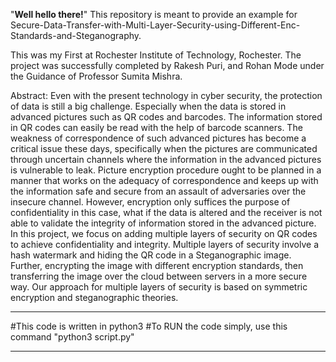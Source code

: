 "**Well hello there!**"
This repository is meant to provide an example for Secure-Data-Transfer-with-Multi-Layer-Security-using-Different-Enc-Standards-and-Steganography.

This was my First at Rochester Institute of Technology, Rochester. The project was successfully completed by Rakesh Puri, and Rohan Mode under the Guidance of Professor Sumita Mishra. 

Abstract:
Even with the present technology in cyber security, the protection of data is still a big challenge. Especially when the data is stored in advanced pictures such as QR codes and barcodes. The information stored in QR codes can easily be read with the help of barcode scanners. The weakness of correspondence of such advanced pictures has become a critical issue these days, specifically when the pictures are communicated through uncertain channels where the information in the advanced pictures is vulnerable to leak. Picture encryption procedure ought to be planned in a manner that works on the adequacy of correspondence and keeps up with the information safe and secure from an assault of adversaries over the insecure channel. However, encryption only suffices the purpose of confidentiality in this case, what if the data is altered and the receiver is not able to validate the integrity of information stored in the advanced picture.
In this project, we focus on adding multiple layers of security on QR codes to achieve confidentiality and integrity. Multiple layers of security involve a hash watermark and hiding the QR code in a Steganographic image. Further, encrypting the image with different encryption standards, then transferring the image over the cloud between servers in a more secure way. Our approach for multiple layers of security is based on symmetric encryption and steganographic theories.

****************************************************
#This code is written in python3 
#To RUN the code simply, use this command "python3 script.py" 
****************************************************

